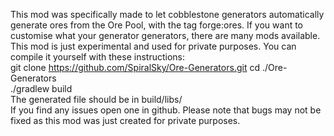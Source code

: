 This mod was specifically made to let cobblestone generators automatically generate ores from the Ore Pool,
with the tag forge:ores. If you want to customise what your generator generators, there are many mods available.
<br>
This mod is just experimental and used for private purposes. You can compile it yourself with these instructions:
<br>
git clone https://github.com/SpiralSky/Ore-Generators.git
cd ./Ore-Generators
<br>
./gradlew build
<br>
The generated file should be in build/libs/
<br>
If you find any issues open one in github. Please note that bugs may not be fixed as this mod was just created for private purposes.
